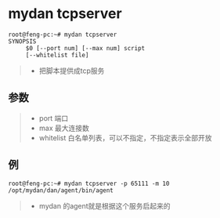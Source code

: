 # mydan tcpserver
```
root@feng-pc:~# mydan tcpserver
SYNOPSIS
     $0 [--port num] [--max num] script
     [--whitelist file]
```
> * 把脚本提供成tcp服务

## 参数

> * port 端口
> * max 最大连接数
> * whitelist 白名单列表，可以不指定，不指定表示全部开放

## 例
```
root@feng-pc:~# mydan tcpserver -p 65111 -m 10 /opt/mydan/dan/agent/bin/agent
```

> * mydan 的agent就是根据这个服务启起来的